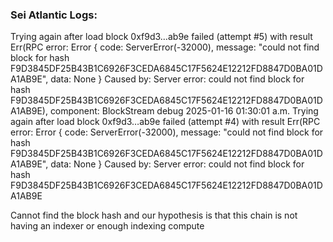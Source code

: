 ### Sei Atlantic Logs:

Trying again after load block 0xf9d3…ab9e failed (attempt #5) with result Err(RPC error: Error { code: ServerError(-32000), message: "could not find block for hash F9D3845DF25B43B1C6926F3CEDA6845C17F5624E12212FD8847D0BA01DA1AB9E", data: None } Caused by: Server error: could not find block for hash F9D3845DF25B43B1C6926F3CEDA6845C17F5624E12212FD8847D0BA01DA1AB9E), component: BlockStream
debug
2025-01-16 01:30:01 a.m.
Trying again after load block 0xf9d3…ab9e failed (attempt #4) with result Err(RPC error: Error { code: ServerError(-32000), message: "could not find block for hash F9D3845DF25B43B1C6926F3CEDA6845C17F5624E12212FD8847D0BA01DA1AB9E", data: None } Caused by: Server error: could not find block for hash F9D3845DF25B43B1C6926F3CEDA6845C17F5624E12212FD8847D0BA01DA1AB9E



Cannot find the block hash and our hypothesis is that this chain is not having an indexer or enough indexing compute